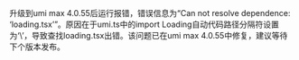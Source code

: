 升级到umi max 4.0.55后运行报错，错误信息为“Can not resolve dependence: ‘loading.tsx’”。原因在于umi.ts中的import Loading自动代码路径分隔符设置为‘\’，导致查找loading.tsx出错。该问题已在umi max 4.0.55中修复，建议等待下个版本发布。
